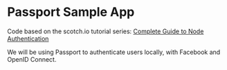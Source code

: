 # Passport Sample App


Code based on the scotch.io tutorial series: [Complete Guide to Node Authentication](https://scotch.io/tutorials/easy-node-authentication-setup-and-local)

We will be using Passport to authenticate users locally, with Facebook and OpenID Connect.
